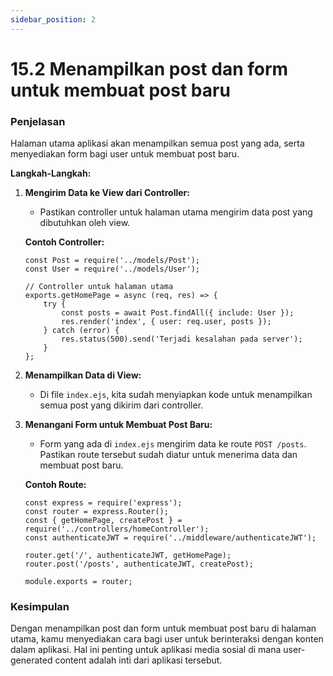 ```yaml
---
sidebar_position: 2
---
```


# 15.2 Menampilkan post dan form untuk membuat post baru

### Penjelasan
Halaman utama aplikasi akan menampilkan semua post yang ada, serta menyediakan form bagi user untuk membuat post baru.

**Langkah-Langkah:**

1.  **Mengirim Data ke View dari Controller:**
    
    -   Pastikan controller untuk halaman utama mengirim data post yang dibutuhkan oleh view.
    
    **Contoh Controller:**
    
    ```
    const Post = require('../models/Post');
    const User = require('../models/User');
    
    // Controller untuk halaman utama
    exports.getHomePage = async (req, res) => {
        try {
            const posts = await Post.findAll({ include: User });
            res.render('index', { user: req.user, posts });
        } catch (error) {
            res.status(500).send('Terjadi kesalahan pada server');
        }
    };
    ```
    
2.  **Menampilkan Data di View:**
    
    -   Di file `index.ejs`, kita sudah menyiapkan kode untuk menampilkan semua post yang dikirim dari controller.
3.  **Menangani Form untuk Membuat Post Baru:**
    
    -   Form yang ada di `index.ejs` mengirim data ke route `POST /posts`. Pastikan route tersebut sudah diatur untuk menerima data dan membuat post baru.
    
    **Contoh Route:**
    
    ```
    const express = require('express');
    const router = express.Router();
    const { getHomePage, createPost } = require('../controllers/homeController');
    const authenticateJWT = require('../middleware/authenticateJWT');
    
    router.get('/', authenticateJWT, getHomePage);
    router.post('/posts', authenticateJWT, createPost);
    
    module.exports = router;
    ```
    

### Kesimpulan
 Dengan menampilkan post dan form untuk membuat post baru di halaman utama, kamu menyediakan cara bagi user untuk berinteraksi dengan konten dalam aplikasi. Hal ini penting untuk aplikasi media sosial di mana user-generated content adalah inti dari aplikasi tersebut.